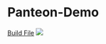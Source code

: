 # Panteon-Demo
[Build File](https://drive.google.com/file/d/1rqaVs2wyWpEsX4_kBl8gs6l8Oj0qiB9z/view?usp=sharing)
![](https://github.com/furkanselcuk11/Panteon-Demo/blob/main/Assets/ART/Panteon.gif)


